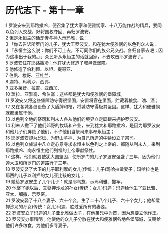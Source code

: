 # 历代志下 - 第十一章
  
 1 罗波安来到耶路撒冷，便召集了犹大家和便雅悯家、十八万能作战的精兵，要同以色列人交战，好将国权夺回、再归罗波安。  
 2 但是永恒主的话却传与神人示玛雅，说：  
 3 「你去告诉所罗门的儿子、犹大王罗波安、和在犹大便雅悯的以色列众人说：  
 4 『永恒主这么说：你们不可上去，不可同你们的族弟兄交战。各归各家去吧；因为这事出于我的。』」众民听从永恒主的话就回家，不去攻击耶罗波安了。  
 5 罗波安住在耶路撒冷；他在犹大修造了城邑做堡障。  
 6 他修造了伯利恒、以坦、提哥亚、  
 7 伯夙、梭哥、亚杜兰、  
 8 迦特、玛利沙、西弗、  
 9 亚多莱音、拉吉、亚西加、  
 10 琐拉、亚雅崙、希伯崙：这些都是犹大和便雅悯的堡障城。  
 11 罗波安又将这些堡障防守得很坚固，安置将官在里面，贮藏着粮食、油、酒；  
 12 又在各城各邑设备了大盾牌和枪，将城防守得极其坚固。这样、犹大和便雅悯就都隶属于他。  
 13 以色列全地的祭司和利未人各从他们的境界立定脚跟来拥护罗波安。  
 14 利未人撇下了他们郊野的牧场和产业，来到犹大和耶路撒冷，是因为耶罗波安和他儿子们屏绝了他们，不许他们当祭司来事奉永恒主；  
 15 耶罗波安却为邱坛、为野山羊神、为自己所造的牛犊设立了祭司。  
 16 以色列众族派中凡立定心意寻求永恒主以色列之上帝的、都随从利未人，来到耶路撒冷、向永恒主他们列祖的上帝宰献祭牲。  
 17 这样，他们就要使犹大国坚固，使所罗门的儿子罗波安强盛了三年，因为他们遵大卫和所罗门的道路行了三年。  
 18 罗波安娶了大卫的儿子耶利摩的女儿(传统：儿子)玛哈拉做妻子；玛哈拉也是耶西的儿子以利押的女儿亚比孩的女儿；  
 19 她给罗波安生了几个儿子：就是耶乌施、示玛利雅、撒罕。  
 20 他娶了她以后、又娶押沙龙的孙女(传统：女儿)玛迦；玛迦给他生了亚比雅、亚太、细撒、示罗密。  
 21 罗波安娶了十八个妻子、六十个妾，生了二十八个儿子、六十个女儿；他却爱押沙龙的孙女(传统：女儿)玛迦、胜过爱所有的妻妾。  
 22 罗波安立了玛迦的儿子亚比雅做太子，在他弟兄中为首，因为想要立他作王。  
 23 罗波安办事精明；他使他的众儿子分散在犹大和便雅悯各地各堡障城，又赐给他们许多粮食，为他们多寻妻子。